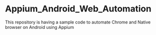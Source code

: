 # Appium_Android_Web_Automation
This repository is having a sample code to automate Chrome and Native browser on Android using Appium
